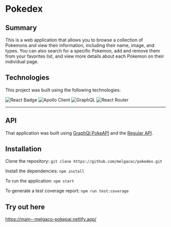 # Pokedex

## Summary
This is a web application that allows you to browse a collection of Pokemons and view their information, including their name, image, and types. You can also search for a specific Pokemon, add and remove them from your favorites list, and view more details about each Pokemon on their individual page.

## Technologies
This project was built using the following technologies:

![React Badge](https://img.shields.io/badge/React-20232A?style=for-the-badge&logo=react&logoColor=61DAFB)
![Apollo Client](https://img.shields.io/badge/Apollo%20GraphQL-311C87?&style=for-the-badge&logo=Apollo%20GraphQL&logoColor=white)
![GraphQL](https://img.shields.io/badge/GraphQl-E10098?style=for-the-badge&logo=graphql&logoColor=white)
![React Router](https://img.shields.io/badge/React_Router-CA4245?style=for-the-badge&logo=react-router&logoColor=white)

---
## API
That application was built using [GraphQl PokeAPI](https://graphql-pokeapi.graphcdn.app/) and the [Regular API](https://pokeapi.co/api/v2/pokemon/).

## Installation
Clone the repository: `git clone https://github.com/melgacoc/pokedex.git`

Install the dependencies: `npm install`

To run the application: `npm start`

To generate a test coverage report: `npm run test:coverage`

## Try out here

https://main--melgaco-pokepai.netlify.app/

